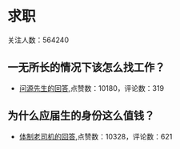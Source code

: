 #  求职 
关注人数：564240
## 一无所长的情况下该怎么找工作？
- [问源先生的回答](https://www.zhihu.com/question/29477111/answer/113525817),点赞数：10180，评论数：319
## 为什么应届生的身份这么值钱？
- [体制老司机的回答](https://www.zhihu.com/question/296366864/answer/1321546761),点赞数：10328，评论数：621

